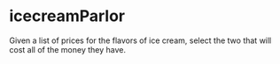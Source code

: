 # icecreamParlor
Given a list of prices for the flavors of ice cream, select the two that will cost all of the money they have.
